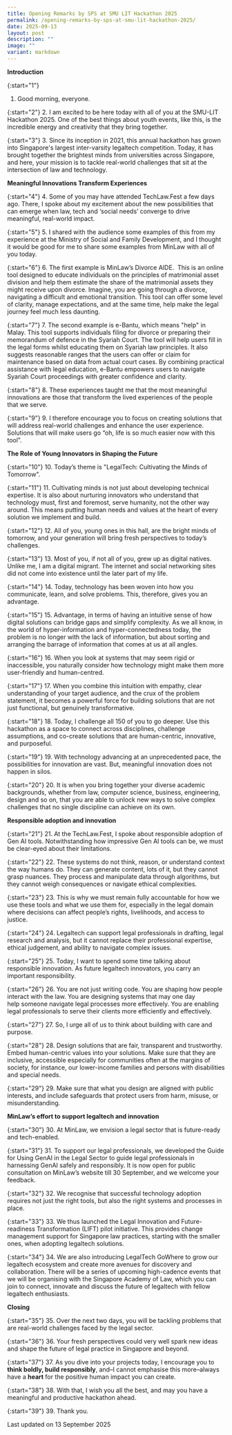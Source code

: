 ```yaml
---
title: Opening Remarks by SPS at SMU LIT Hackathon 2025
permalink: /opening-remarks-by-sps-at-smu-lit-hackathon-2025/
date: 2025-09-13
layout: post
description: ""
image: ""
variant: markdown
---
```

**Introduction**

{:start="1"}
1. Good morning, everyone.

{:start="2"}
2. I am excited to be here today with all of you at the SMU-LIT Hackathon 2025. One of the best things about youth events, like this, is the incredible energy and creativity that they bring together.

{:start="3"}
3. Since its inception in 2021, this annual hackathon has grown into Singapore's largest inter-varsity legaltech competition. Today, it has brought together the brightest minds from universities across Singapore, and here, your mission is to tackle real-world challenges that sit at the intersection of law and technology.

**Meaningful Innovations Transform Experiences**

{:start="4"}
4. Some of you may have attended TechLaw.Fest a few days ago. There, I spoke about my excitement about the new possibilities that can emerge when law, tech and ‘social needs’ converge to drive meaningful, real-world impact.

{:start="5"}
5. I shared with the audience some examples of this from my experience at the Ministry of Social and Family Development, and I thought it would be good for me to share some examples from MinLaw with all of you today.

{:start="6"}
6. The first example is MinLaw’s Divorce AIDE. &nbsp;This is an online tool designed to educate individuals on the principles of matrimonial asset division and help them estimate the share of the matrimonial assets they might receive upon divorce. Imagine, you are going through a divorce, navigating a difficult and emotional transition. This tool can offer some level of clarity, manage expectations, and at the same time, help make the legal journey feel much less daunting.

{:start="7"}
7. The second example is e-Bantu, which means "help" in Malay. This tool supports individuals filing for divorce or preparing their memorandum of defence in the Syariah Court. The tool will help users fill in the legal forms whilst educating them on Syariah law principles. It also suggests reasonable ranges that the users can offer or claim for maintenance based on data from actual court cases. By combining practical assistance with legal education, e-Bantu empowers users to navigate Syariah Court proceedings with greater confidence and clarity.

{:start="8"}
8. These experiences taught me that the most meaningful innovations are those that transform the lived experiences of the people that we serve.

{:start="9"}
9. I therefore encourage you to focus on creating solutions that will address real-world challenges and enhance the user experience. Solutions that will make users go “oh, life is so much easier now with this tool”.

**The Role of Young Innovators in Shaping the Future**

{:start="10"}
10. Today’s theme is "LegalTech: Cultivating the Minds of Tomorrow".

{:start="11"}
11. Cultivating minds is not just about developing technical expertise. It is also about nurturing innovators who understand that technology must, first and foremost, serve humanity, not the other way around. This means putting human needs and values at the heart of every solution we implement and build.

{:start="12"}
12. All of you, young ones in this hall, are the bright minds of tomorrow, and your generation will bring fresh perspectives to today’s challenges.

{:start="13"}
13. Most of you, if not all of you, grew up as digital natives. Unlike me, I am a digital migrant. The internet and social networking sites did not come into existence until the later part of my life.

{:start="14"}
14. Today, technology has been woven into how you communicate, learn, and solve problems. This, therefore, gives you an advantage.

{:start="15"}
15. Advantage, in terms of having an intuitive sense of how digital solutions can bridge gaps and simplify complexity. As we all know, in the world of hyper-information and hyper-connectedness today, the problem is no longer with the lack of information, but about sorting and arranging the barrage of information that comes at us at all angles.

{:start="16"}
16. When you look at systems that may seem rigid or inaccessible, you naturally consider how technology might make them more user-friendly and human-centred.

{:start="17"}
17. When you combine this intuition with empathy, clear understanding of your target audience, and the crux of the problem statement, it becomes a powerful force for building solutions that are not just functional, but genuinely transformative.

{:start="18"}
18. Today, I challenge all 150 of you to go deeper. Use this hackathon as a space to connect across disciplines, challenge assumptions, and co-create solutions that are human-centric, innovative, and purposeful.

{:start="19"}
19. With technology advancing at an unprecedented pace, the possibilities for innovation are vast. But, meaningful innovation does not happen in silos.

{:start="20"}
20. It is when you bring together your diverse academic backgrounds, whether from law, computer science, business, engineering, design and so on, that you are able to unlock new ways to solve complex challenges that no single discipline can achieve on its own.

**Responsible adoption and innovation**

{:start="21"}
21. At the TechLaw.Fest, I spoke about responsible adoption of Gen AI tools. Notwithstanding how impressive Gen AI tools can be, we must be clear-eyed about their limitations.

{:start="22"}
22. These systems do not think, reason, or understand context the way humans do. They can generate content, lots of it, but they cannot grasp nuances. They process and manipulate data through algorithms, but they cannot weigh consequences or navigate ethical complexities.

{:start="23"}
23. This is why we must remain fully accountable for how we use these tools and what we use them for, especially in the legal domain where decisions can affect people’s rights, livelihoods, and access to justice.

{:start="24"}
24. Legaltech can support legal professionals in drafting, legal research and analysis, but it cannot replace their professional expertise, ethical judgement, and ability to navigate complex issues.

{:start="25"}
25. Today, I want to spend some time talking about responsible innovation. As future legaltech innovators, you carry an important responsibility.

{:start="26"}
26. You are not just writing code. You are shaping how people interact with the law. You are designing systems that may one day help&nbsp;someone navigate legal processes more effectively. You are enabling legal professionals to serve their clients more efficiently and effectively.

{:start="27"}
27. So, I urge all of us to think about building with care and purpose.

{:start="28"}
28. Design solutions that are fair, transparent and trustworthy. Embed human-centric values into your solutions. Make sure that they are inclusive, accessible especially for communities often at the margins of society, for instance, our lower-income families and persons with disabilities and special needs.

{:start="29"}
29. Make sure that what you design are aligned with public interests, and include safeguards that protect users from harm, misuse, or misunderstanding.

**MinLaw’s effort to support legaltech and innovation**

{:start="30"}
30. At MinLaw, we envision a legal sector that is future-ready and tech-enabled.

{:start="31"}
31. To support our legal professionals, we developed the Guide for Using GenAI in the Legal Sector to guide legal professionals in harnessing GenAI safely and responsibly. It is now open for public consultation on MinLaw’s website till 30 September, and we welcome your feedback.

{:start="32"}
32. We recognise that successful technology adoption requires not just the right tools, but also the right systems and processes in place.

{:start="33"}
33. We thus launched the Legal Innovation and Future-readiness Transformation (LIFT) pilot initiative. This provides change management support for Singapore law practices, starting with the smaller ones, when adopting legaltech solutions.

{:start="34"}
34. We are also introducing LegalTech GoWhere to grow our legaltech ecosystem and create more avenues for discovery and collaboration. There will be a series of upcoming high-cadence events that we will be organising with the Singapore Academy of Law, which you can join to connect, innovate and discuss the future of legaltech with fellow legaltech enthusiasts.

**Closing**

{:start="35"}
35. Over the next two days, you will be tackling problems that are real-world challenges faced by the legal sector.

{:start="36"}
36. Your fresh perspectives could very well spark new ideas and shape the future of legal practice in Singapore and beyond.

{:start="37"}
37. As you dive into your projects today, I encourage you to **think boldly, build responsibly**, and–I cannot emphasise this more–always have a **heart** for the positive human impact you can create.

{:start="38"}
38. With that, I wish you all the best, and may you have a meaningful and productive hackathon ahead.

{:start="39"}
39. Thank you.



<p class="right-side-updated">Last updated on 13 September 2025</p>